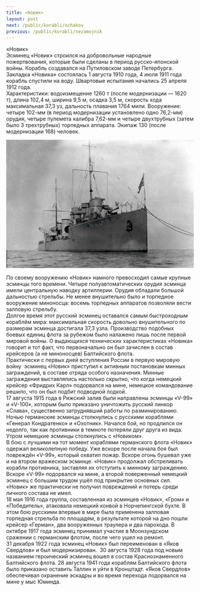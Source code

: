 ```yaml
---
title: «Новик»
layout: post
next: /public/korabli/ochakov
previous: /public/korabli/nezamojnik
---
```


«Новик»  
Эсминец «Новик» строился на добровольные народные пожертвования, которые были сделаны в период русско-японской войны. Корабль создавался на Путиловском заводе Петербурга. Закладка «Новика» состоялась 1 августа 1910 года, 4 июля 1911 года корабль спустили на воду. Швартовые испытания начались 25 апреля 1912 года.   
Характеристики: водоизмещение 1260 т (после модернизации — 1620 т), длина 102,4 м, ширина 9,5 м, осадка 3,5 м, скорость хода максимальная 37,3 уз, дальность плавания 1764 мили. Вооружение: четыре 102-мм (в период модернизации установлено одно 76,2-мм) орудия, четыре пулемета калибра 7,62-мм и четыре двухтрубных (затем было 3 трехтрубных) торпедных аппарата. Экипаж 130 (после модернизации 168) человек.  
  

![](/assets/img/Novik.gif)  

  
По своему вооружению «Новик» намного превосходил самые крупные эсминцы того времени. Четыре полуавтоматических орудия эсминца имели центральную наводку артиллерии. Орудия обладали большой дальностью стрельбы. Не менее внушительно было и торпедное вооружение миноносца: восемь торпедных аппаратов позволяли вести залповую стрельбу.  
Долгое время этот русский эсминец оставался самым быстроходным кораблём мира: максимальная скорость довольно внушительного по размерам эсминца достигала 37,3 узла. Производство подобных боевых единиц флота за рубежом было налажено лишь после первой мировой войны. О выдающихся технических характеристиках «Новика» говорит и тот факт, что первоначально он был зачислен в состав крейсеров (а не миноносцев) Балтийского флота.  
Практически с первых дней вступления России в первую мировую войну  эсминец «Новик» приступил к активным постановкам минных заграждений, в составе отряда особого назначения. Минные заграждения выставлялись настолько скрытно, что когда немецкий крейсер «Фридрих Карл» подорвался на мине, немецкое командование решило, что он был подбит подводной лодкой.  
17 августа 1915 года в Рижский залив были направлены эсминцы «V-99» и «V-100», которым было приказано уничтожить русский линкор «Слава», существенно затруднявший работы по разминированию. Ночью германские эсминцы столкнулись с русскими кораблями «Генерал Кондратенко» и «Охотник». Начался бой, но продлился он недолго, так как противники в темноте потеряли друг друга из вида. Утром немецкие эсминцы столкнулись с «Новиком».   
В бою с лучшими на тот момент кораблями германского флота «Новик» одержал великолепную победу. Уже вскоре после начала боя был повреждён «V-99», который охватил пожар. Вскоре огонь бушевал уже и на втором вражеском эсминце. «Новик» продолжал обстреливать корабли противника, заставляя их отступить к минному заграждению. Вскоре «V-99» подорвался на мине, а второй поверженный немецкий эсминец с большим трудом ушёл под прикрытие основных сил. «Новик» же практически не получил повреждений и потерь среди личного состава не имел.  
18 мая 1916 года группа, составленная из эсминцев «Новик», «Гром» и «Победитель», атаковала немецкий конвой в Норчепингской бухте. В этом бою русскими впервые в мире была применена залповая торпедная стрельба по площадям, в результате которой на дно пошли крейсер «Герман», два вооруженных траулера и два парохода. В октябре 1917 года эсминец принимал участие в Моонзундском сражении с германским флотом, после чего ушел на ремонт.   
31 декабря 1922 года эсминец «Новик» был переименован в «Яков Свердлов» и был модернизирован.  30 августа 1928 года под новым названием героический эсминец вошел в состав Краснознаменного Балтийского флота. 28 августа 1941 года кораблям Балтийского флота было приказано оставить Таллин и уйти в Кронштадт. «Яков Свердлов» обеспечивал охранение эскадры и во время перехода подорвался на мине у мыс Юминда.